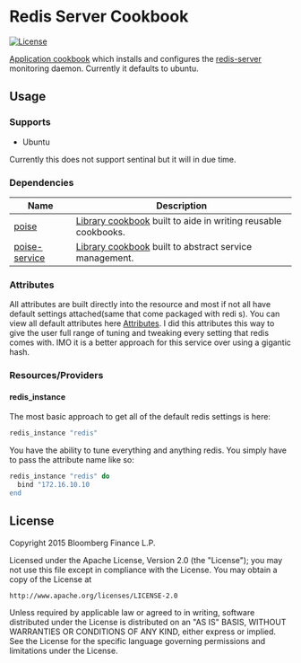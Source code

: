# Redis Server Cookbook
[![License](https://img.shields.io/badge/license-Apache_2-blue.svg)](https://www.apache.org/licenses/LICENSE-2.0)

[Application cookbook][0] which installs and configures the [redis-server][1] monitoring daemon. Currently it defaults to ubuntu. 

## Usage
### Supports
- Ubuntu 

Currently this does not support sentinal but it will in due time.

### Dependencies
| Name | Description |
|------|-------------|
| [poise][2] | [Library cookbook][4] built to aide in writing reusable cookbooks. |
| [poise-service][3] | [Library cookbook][4] built to abstract service management. |

### Attributes
All attributes are built directly into the resource and most if not all have default settings attached(same that come packaged with redi    s). You can view all default attributes here [Attributes][5]. I did this attributes this way to give the user full range of tuning and tweaking every setting that redis comes with. IMO it is a better approach for this service over using a gigantic hash.

### Resources/Providers

#### redis_instance
The most basic approach to get all of the default redis settings is here:

```ruby
redis_instance "redis"
```

You have the ability to tune everything and anything redis. You simply have to pass the attribute name like so:

```ruby
redis_instance "redis" do
  bind "172.16.10.10
end
```

## License
Copyright 2015 Bloomberg Finance L.P.

Licensed under the Apache License, Version 2.0 (the "License");
you may not use this file except in compliance with the License.
You may obtain a copy of the License at

    http://www.apache.org/licenses/LICENSE-2.0

Unless required by applicable law or agreed to in writing, software
distributed under the License is distributed on an "AS IS" BASIS,
WITHOUT WARRANTIES OR CONDITIONS OF ANY KIND, either express or implied.
See the License for the specific language governing permissions and
limitations under the License.


[0]: http://blog.vialstudios.com/the-environment-cookbook-pattern#theapplicationcookbook
[1]: http://redis.io/
[2]: https://github.com/poise/poise
[3]: https://github.com/poise/poise-service
[4]: http://blog.vialstudios.com/the-environment-cookbook-pattern#thelibrarycookbook
[5]: libraries/redis_instance.rb
